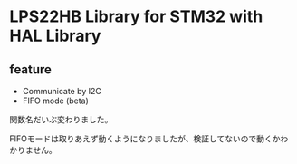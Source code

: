 # LPS22HB Library for STM32 with HAL Library

## feature
* Communicate by I2C
* FIFO mode (beta)

関数名だいぶ変わりました。

FIFOモードは取りあえず動くようになりましたが、検証してないので動くかわかりません。